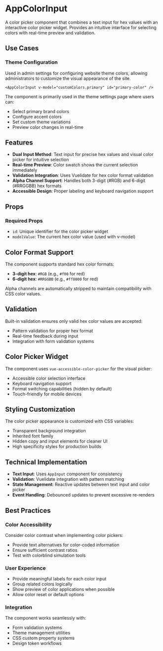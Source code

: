 # AppColorInput

A color picker component that combines a text input for hex values with an interactive color picker widget. Provides an intuitive interface for selecting colors with real-time preview and validation.

## Use Cases

### Theme Configuration

Used in admin settings for configuring website theme colors, allowing administrators to customize the visual appearance of the site.

```vue
<AppColorInput v-model="customColors.primary" id="primary-color" />
```

The component is primarily used in the theme settings page where users can:

- Select primary brand colors
- Configure accent colors
- Set custom theme variations
- Preview color changes in real-time

## Features

- **Dual Input Method**: Text input for precise hex values and visual color picker for intuitive selection
- **Real-time Preview**: Color swatch shows the current selection immediately
- **Validation Integration**: Uses Vuelidate for hex color format validation
- **Alpha Channel Support**: Handles both 3-digit (#RGB) and 6-digit (#RRGGBB) hex formats
- **Accessible Design**: Proper labeling and keyboard navigation support

## Props

### Required Props

- `id`: Unique identifier for the color picker widget
- `modelValue`: The current hex color value (used with v-model)

## Color Format Support

The component supports standard hex color formats:

- **3-digit hex**: `#RGB` (e.g., `#f00` for red)
- **6-digit hex**: `#RRGGBB` (e.g., `#ff0000` for red)

Alpha channels are automatically stripped to maintain compatibility with CSS color values.

## Validation

Built-in validation ensures only valid hex color values are accepted:

- Pattern validation for proper hex format
- Real-time feedback during input
- Integration with form validation systems

## Color Picker Widget

The component uses `vue-accessible-color-picker` for the visual picker:

- Accessible color selection interface
- Keyboard navigation support
- Format switching capabilities (hidden by default)
- Touch-friendly for mobile devices

## Styling Customization

The color picker appearance is customized with CSS variables:

- Transparent background integration
- Inherited font family
- Hidden copy and input elements for cleaner UI
- High specificity styles for production builds

## Technical Implementation

- **Text Input**: Uses `AppInput` component for consistency
- **Validation**: Vuelidate integration with pattern matching
- **State Management**: Reactive updates between text input and color picker
- **Event Handling**: Debounced updates to prevent excessive re-renders

## Best Practices

### Color Accessibility

Consider color contrast when implementing color pickers:

- Provide text alternatives for color-coded information
- Ensure sufficient contrast ratios
- Test with colorblind simulation tools

### User Experience

- Provide meaningful labels for each color input
- Group related colors logically
- Show preview of color applications when possible
- Allow color reset or default options

### Integration

The component works seamlessly with:

- Form validation systems
- Theme management utilities
- CSS custom property systems
- Design token workflows
